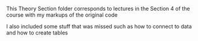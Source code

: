 This Theory Section folder corresponds to lectures in the Section 4 of the course with my markups of the original code

I also included some stuff that was missed such as how to connect to data and how to create tables
